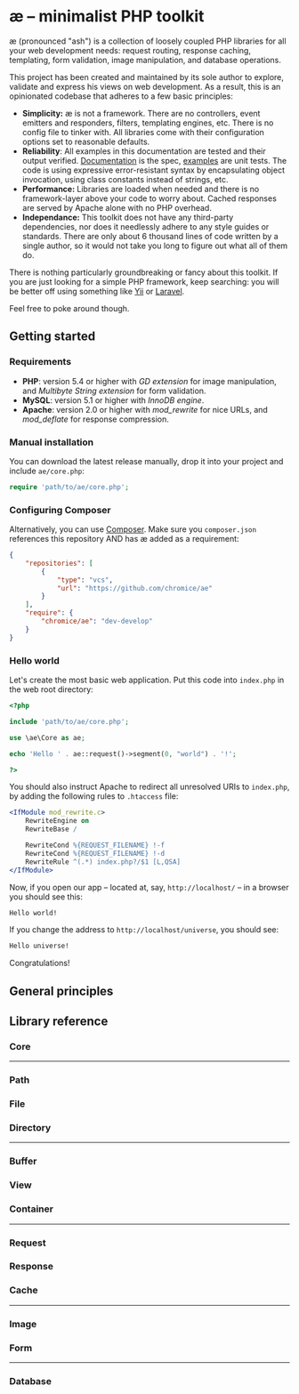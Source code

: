 <!-- Generated by \ae\Documentation on 22 December 2014 18:53:39 -->

# æ – minimalist PHP toolkit

æ (pronounced "ash") is a collection of loosely coupled PHP libraries for all your web development needs: request routing, response caching, templating, form validation, image manipulation, and database operations.

This project has been created and maintained by its sole author to explore, validate and express his views on web development. As a result, this is an opinionated codebase that adheres to a few basic principles:

- **Simplicity:** æ is not a framework. There are no controllers, event emitters and responders, filters, templating engines, etc. There is no config file to tinker with. All libraries come with their configuration options set to reasonable defaults.
- **Reliability**: All examples in this documentation are tested and their output verified. [Documentation](index.php) is the spec, [examples](../documentation) are unit tests. The code is using expressive error-resistant syntax by encapsulating object invocation, using class constants instead of strings, etc.
- **Performance:** Libraries are loaded when needed and there is no framework-layer above your code to worry about. Cached responses are served by Apache alone with no PHP overhead.
- **Independance:** This toolkit does not have any third-party dependencies, nor does it needlessly adhere to any style guides or standards. There are only about 6 thousand lines of code written by a single author, so it would not take you long to figure out what all of them do.

There is nothing particularly groundbreaking or fancy about this toolkit. If you are just looking for a simple PHP framework, keep searching: you will be better off using something like [Yii](http://www.yiiframework.com) or [Laravel](http://laravel.com). 

Feel free to poke around though.


## Getting started

### Requirements

<!--
    TODO: Make sure all requirement are correct, i.e.  check older versions of Apache and MySQL
-->

- **PHP**: version 5.4 or higher with *GD extension* for image manipulation, and *Multibyte String extension* for form validation.
- **MySQL**: version 5.1 or higher with *InnoDB engine*.
- **Apache**: version 2.0 or higher with *mod_rewrite* for nice URLs, and *mod_deflate* for response compression.


### Manual installation

You can download the latest release manually, drop it into your project and include `ae/core.php`:

```php
require 'path/to/ae/core.php';
```

### Configuring Composer

Alternatively, you can use [Composer](https://getcomposer.org). Make sure you `composer.json` references this repository AND has æ added as a requirement:

```json
{
    "repositories": [
        {
            "type": "vcs",
            "url": "https://github.com/chromice/ae"
        }
    ],
    "require": {
        "chromice/ae": "dev-develop"
    }
}
```


### Hello world

Let's create the most basic web application. Put this code into `index.php` in the web root directory:


```php
<?php

include 'path/to/ae/core.php';

use \ae\Core as ae;

echo 'Hello ' . ae::request()->segment(0, "world") . '!';

?>
```

You should also instruct Apache to redirect all unresolved URIs to `index.php`, by adding the following rules to `.htaccess` file:

```apache
<IfModule mod_rewrite.c>
    RewriteEngine on
    RewriteBase /

    RewriteCond %{REQUEST_FILENAME} !-f
    RewriteCond %{REQUEST_FILENAME} !-d
    RewriteRule ^(.*) index.php?/$1 [L,QSA]
</IfModule>
```

Now, if you open our app – located at, say, `http://localhost/` – in a browser you should see this:


```txt
Hello world!
```

If you change the address to `http://localhost/universe`, you should see:


```txt
Hello universe!
```

Congratulations!

## General principles



## Library reference


### Core

* * *

### Path

### File

### Directory

* * *

### Buffer

### View

### Container

* * *

### Request

### Response

### Cache

* * *

### Image

### Form

* * *

### Database


